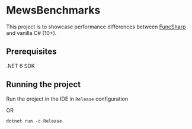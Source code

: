 # MewsBenchmarks

This project is to showcase performance differences between [FuncSharp](https://github.com/MewsSystems/FuncSharp) and vanilla C# (10+).

## Prerequisites

.NET 6 SDK

## Running the project

Run the project in the IDE in `Release` configuration

OR

`dotnet run -c Release`
